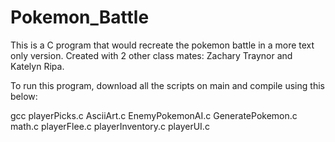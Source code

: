 # Pokemon_Battle

This is a C program that would recreate the pokemon battle in a more text only version. Created with 2 other class mates: Zachary Traynor and Katelyn Ripa.

To run this program, download all the scripts on main and compile using this below:

gcc playerPicks.c AsciiArt.c EnemyPokemonAI.c GeneratePokemon.c math.c playerFlee.c playerInventory.c playerUI.c



